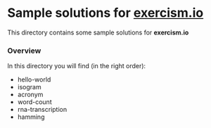 # Sample solutions for [exercism.io](http://exercism.io/)

This directory contains some sample solutions for **exercism.io**

### Overview 

In this directory you will find (in the right order):
* hello-world
* isogram
* acronym
* word-count
* rna-transcription
* hamming
